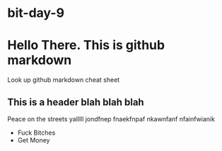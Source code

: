 # bit-day-9


# Hello There.  This is github markdown

Look up github markdown cheat sheet

## This is a **header** blah blah blah

Peace on the streets yalllll jondfnep fnaekfnpaf nkawnfanf nfainfwianik

- Fuck Bitches
- Get Money
